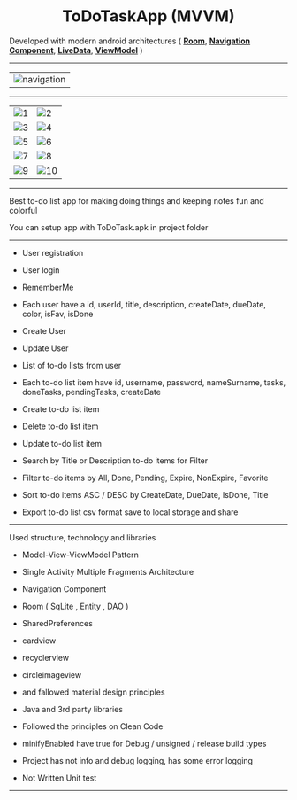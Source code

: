 

<h1 align="center">ToDoTaskApp (MVVM)</h1>

<p align="center">

Developed with modern android architectures ( [**Room**](https://developer.android.com/topic/libraries/architecture/room), [**Navigation Component**](https://developer.android.com/guide/navigation/navigation-getting-started), [**LiveData**](https://developer.android.com/topic/libraries/architecture/livedata), [**ViewModel**](https://developer.android.com/topic/libraries/architecture/viewmodel) )

-----
</p>


|   |
| - |
| ![navigation](https://user-images.githubusercontent.com/13302105/76387111-320a1100-6377-11ea-8052-fe4b157882f4.PNG) |

-----

|   |   |
| - | - |
| ![1](https://user-images.githubusercontent.com/13302105/66341804-a7009700-e950-11e9-9eed-949bb0ce86c9.PNG)  |  ![2](https://user-images.githubusercontent.com/13302105/66341808-a8ca5a80-e950-11e9-9ac0-c4f7a10e5b9c.PNG)  |
| ![3](https://user-images.githubusercontent.com/13302105/66341812-aa941e00-e950-11e9-9948-910fa1d0c445.PNG)  |  ![4](https://user-images.githubusercontent.com/13302105/66341818-abc54b00-e950-11e9-8623-7ea0b34c4fc4.PNG)  |
| ![5](https://user-images.githubusercontent.com/13302105/66341832-aec03b80-e950-11e9-972f-9c7ac2f111ef.PNG)  |  ![6](https://user-images.githubusercontent.com/13302105/66341838-b1bb2c00-e950-11e9-80a9-2ff0672355e9.PNG)  |
| ![7](https://user-images.githubusercontent.com/13302105/66341841-b41d8600-e950-11e9-80a5-87c3f03434a2.PNG)  |  ![8](https://user-images.githubusercontent.com/13302105/66341845-b5e74980-e950-11e9-9a60-f95ecc7f6451.PNG)  |
| ![9](https://user-images.githubusercontent.com/13302105/66341847-b7b10d00-e950-11e9-8ec7-579de365b8a7.PNG)  |  ![10](https://user-images.githubusercontent.com/13302105/66341857-baabfd80-e950-11e9-80d4-5a61197e751a.PNG)  |


</p>

-----

Best to-do list app for making doing things and keeping notes fun and colorful

You can setup app with ToDoTask.apk in project folder 

----

* User registration

* User login

* RememberMe

* Each user have a id, userId, title, description, createDate, dueDate, color, isFav, isDone

* Create User

* Update User

* List of to-do lists from user

* Each to-do list item have id, username, password, nameSurname, tasks, doneTasks, pendingTasks, createDate

* Create to-do list item

* Delete to-do list item

* Update to-do list item

* Search by Title or Description to-do items for Filter  

* Filter to-do items by All, Done, Pending, Expire, NonExpire, Favorite

* Sort to-do items ASC / DESC by CreateDate, DueDate, IsDone, Title

* Export to-do list csv format save to local storage and share 

----
Used structure, technology and libraries  

* Model-View-ViewModel Pattern

* Single Activity Multiple Fragments Architecture

* Navigation Component

* Room ( SqLite , Entity , DAO )

* SharedPreferences

* cardview

* recyclerview

* circleimageview

* and fallowed material design principles

* Java and 3rd party libraries

* Followed the principles on Clean Code

* minifyEnabled have true for Debug / unsigned / release build types

* Project has not info and debug logging, has some error logging

* Not Written Unit test

----
